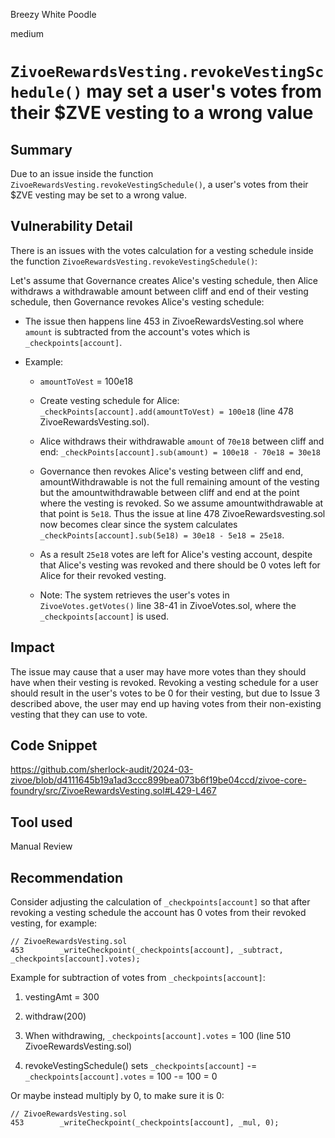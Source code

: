 Breezy White Poodle

medium

# `ZivoeRewardsVesting.revokeVestingSchedule()` may set a user's votes from their $ZVE vesting to a wrong value

## Summary

Due to an issue inside the function `ZivoeRewardsVesting.revokeVestingSchedule()`, a user's votes from their $ZVE vesting may be set to a wrong value.

## Vulnerability Detail

There is an issues with the votes calculation for a vesting schedule inside the function `ZivoeRewardsVesting.revokeVestingSchedule()`:

Let's assume that Governance creates Alice's vesting schedule, then Alice withdraws a withdrawable amount between cliff and end of their vesting schedule, then Governance revokes Alice's vesting schedule:

* The issue then happens line 453 in ZivoeRewardsVesting.sol where `amount` is subtracted from the account's votes which is `_checkpoints[account]`.

* Example:

    * `amountToVest` = 100e18
    * Create vesting schedule for Alice: `_checkPoints[account].add(amountToVest) = 100e18` (line 478 ZivoeRewardsVesting.sol).
    * Alice withdraws their withdrawable `amount` of `70e18` between cliff and end: `_checkPoints[account].sub(amount) = 100e18 - 70e18 = 30e18`
    * Governance then revokes Alice's vesting between cliff and end, amountWithdrawable is not the full remaining amount of the vesting but the amountwithdrawable between cliff and end at the point where the vesting is revoked. So we assume amountwithdrawable at that point is `5e18`. Thus the issue at line 478 ZivoeRewardsvesting.sol now becomes clear since the system calculates `_checkPoints[account].sub(5e18) = 30e18 - 5e18 = 25e18`.
    * As a result `25e18` votes are left for Alice's vesting account, despite that Alice's vesting was revoked and there should be 0 votes left for Alice for their revoked vesting.

    * Note: The system retrieves the user's votes in `ZivoeVotes.getVotes()` line 38-41 in ZivoeVotes.sol, where the `_checkpoints[account]` is used.

## Impact

The issue may cause that a user may have more votes than they should have when their vesting is revoked. Revoking a vesting schedule for a user should result in the user's votes to be 0 for their vesting, but due to Issue 3 described above, the user may end up having votes from their non-existing vesting that they can use to vote.

## Code Snippet

https://github.com/sherlock-audit/2024-03-zivoe/blob/d4111645b19a1ad3ccc899bea073b6f19be04ccd/zivoe-core-foundry/src/ZivoeRewardsVesting.sol#L429-L467

## Tool used

Manual Review

## Recommendation

Consider adjusting the calculation of `_checkpoints[account]` so that after revoking a vesting schedule the account has 0 votes from their revoked vesting, for example:

```solidity
// ZivoeRewardsVesting.sol
453        _writeCheckpoint(_checkpoints[account], _subtract, _checkpoints[account].votes);
```

Example for subtraction of votes from `_checkpoints[account]`:

1. vestingAmt = 300

1. withdraw(200)

1. When withdrawing, `_checkpoints[account].votes` = 100 (line 510 ZivoeRewardsVesting.sol)

1. revokeVestingSchedule() sets `_checkpoints[account]` -= `_checkpoints[account].votes` = 100 -= 100 = 0

Or maybe instead multiply by 0, to make sure it is 0:

```solidity
// ZivoeRewardsVesting.sol
453        _writeCheckpoint(_checkpoints[account], _mul, 0);
```